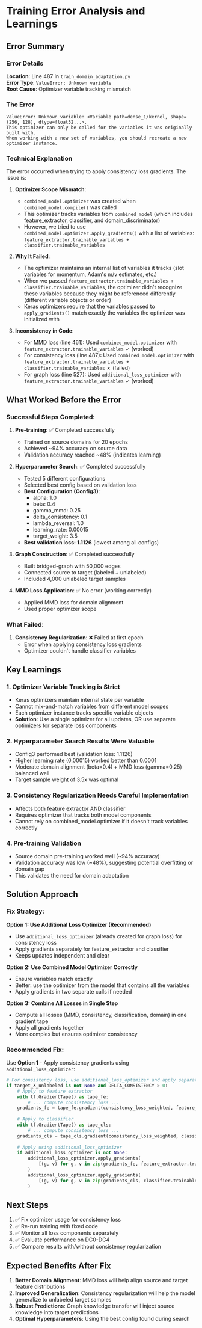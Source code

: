 # Training Error Analysis and Learnings

## Error Summary

### Error Details
**Location**: Line 487 in `train_domain_adaptation.py`  
**Error Type**: `ValueError: Unknown variable`  
**Root Cause**: Optimizer variable tracking mismatch

### The Error
```
ValueError: Unknown variable: <Variable path=dense_1/kernel, shape=(256, 128), dtype=float32...>. 
This optimizer can only be called for the variables it was originally built with. 
When working with a new set of variables, you should recreate a new optimizer instance.
```

### Technical Explanation

The error occurred when trying to apply consistency loss gradients. The issue is:

1. **Optimizer Scope Mismatch**: 
   - `combined_model.optimizer` was created when `combined_model.compile()` was called
   - This optimizer tracks variables from `combined_model` (which includes feature_extractor, classifier, and domain_discriminator)
   - However, we tried to use `combined_model.optimizer.apply_gradients()` with a list of variables: `feature_extractor.trainable_variables + classifier.trainable_variables`
   
2. **Why It Failed**:
   - The optimizer maintains an internal list of variables it tracks (slot variables for momentum, Adam's m/v estimates, etc.)
   - When we passed `feature_extractor.trainable_variables + classifier.trainable_variables`, the optimizer didn't recognize these variables because they might be referenced differently (different variable objects or order)
   - Keras optimizers require that the variables passed to `apply_gradients()` match exactly the variables the optimizer was initialized with

3. **Inconsistency in Code**:
   - For MMD loss (line 461): Used `combined_model.optimizer` with `feature_extractor.trainable_variables` ✓ (worked)
   - For consistency loss (line 487): Used `combined_model.optimizer` with `feature_extractor.trainable_variables + classifier.trainable_variables` ✗ (failed)
   - For graph loss (line 527): Used `additional_loss_optimizer` with `feature_extractor.trainable_variables` ✓ (worked)

## What Worked Before the Error

### Successful Steps Completed:

1. **Pre-training**: ✅ Completed successfully
   - Trained on source domains for 20 epochs
   - Achieved ~94% accuracy on source data
   - Validation accuracy reached ~48% (indicates learning)

2. **Hyperparameter Search**: ✅ Completed successfully
   - Tested 5 different configurations
   - Selected best config based on validation loss
   - **Best Configuration (Config3)**:
     - alpha: 1.0
     - beta: 0.4
     - gamma_mmd: 0.25
     - delta_consistency: 0.1
     - lambda_reversal: 1.0
     - learning_rate: 0.00015
     - target_weight: 3.5
   - **Best validation loss: 1.1126** (lowest among all configs)

3. **Graph Construction**: ✅ Completed successfully
   - Built bridged-graph with 50,000 edges
   - Connected source to target (labeled + unlabeled)
   - Included 4,000 unlabeled target samples

4. **MMD Loss Application**: ✅ No error (working correctly)
   - Applied MMD loss for domain alignment
   - Used proper optimizer scope

### What Failed:

1. **Consistency Regularization**: ❌ Failed at first epoch
   - Error when applying consistency loss gradients
   - Optimizer couldn't handle classifier variables

## Key Learnings

### 1. **Optimizer Variable Tracking is Strict**
   - Keras optimizers maintain internal state per variable
   - Cannot mix-and-match variables from different model scopes
   - Each optimizer instance tracks specific variable objects
   - **Solution**: Use a single optimizer for all updates, OR use separate optimizers for separate loss components

### 2. **Hyperparameter Search Results Were Valuable**
   - Config3 performed best (validation loss: 1.1126)
   - Higher learning rate (0.00015) worked better than 0.0001
   - Moderate domain alignment (beta=0.4) + MMD loss (gamma=0.25) balanced well
   - Target sample weight of 3.5x was optimal

### 3. **Consistency Regularization Needs Careful Implementation**
   - Affects both feature extractor AND classifier
   - Requires optimizer that tracks both model components
   - Cannot rely on combined_model.optimizer if it doesn't track variables correctly

### 4. **Pre-training Validation**
   - Source domain pre-training worked well (~94% accuracy)
   - Validation accuracy was low (~48%), suggesting potential overfitting or domain gap
   - This validates the need for domain adaptation

## Solution Approach

### Fix Strategy:

**Option 1: Use Additional Loss Optimizer (Recommended)**
- Use `additional_loss_optimizer` (already created for graph loss) for consistency loss
- Apply gradients separately for feature_extractor and classifier
- Keeps updates independent and clear

**Option 2: Use Combined Model Optimizer Correctly**
- Ensure variables match exactly
- Better: use the optimizer from the model that contains all the variables
- Apply gradients in two separate calls if needed

**Option 3: Combine All Losses in Single Step**
- Compute all losses (MMD, consistency, classification, domain) in one gradient tape
- Apply all gradients together
- More complex but ensures optimizer consistency

### Recommended Fix:

Use **Option 1** - Apply consistency gradients using `additional_loss_optimizer`:

```python
# For consistency loss, use additional_loss_optimizer and apply separately
if target_X_unlabeled is not None and DELTA_CONSISTENCY > 0:
    # Apply to feature extractor
    with tf.GradientTape() as tape_fe:
        # ... compute consistency loss ...
    gradients_fe = tape_fe.gradient(consistency_loss_weighted, feature_extractor.trainable_variables)
    
    # Apply to classifier  
    with tf.GradientTape() as tape_cls:
        # ... compute consistency loss ...
    gradients_cls = tape_cls.gradient(consistency_loss_weighted, classifier.trainable_variables)
    
    # Apply using additional_loss_optimizer
    if additional_loss_optimizer is not None:
        additional_loss_optimizer.apply_gradients(
            [(g, v) for g, v in zip(gradients_fe, feature_extractor.trainable_variables) if g is not None]
        )
        additional_loss_optimizer.apply_gradients(
            [(g, v) for g, v in zip(gradients_cls, classifier.trainable_variables) if g is not None]
        )
```

## Next Steps

1. ✅ Fix optimizer usage for consistency loss
2. ✅ Re-run training with fixed code
3. ✅ Monitor all loss components separately
4. ✅ Evaluate performance on DC0-DC4
5. ✅ Compare results with/without consistency regularization

## Expected Benefits After Fix

1. **Better Domain Alignment**: MMD loss will help align source and target feature distributions
2. **Improved Generalization**: Consistency regularization will help the model generalize to unlabeled target samples
3. **Robust Predictions**: Graph knowledge transfer will inject source knowledge into target predictions
4. **Optimal Hyperparameters**: Using the best config found during search


